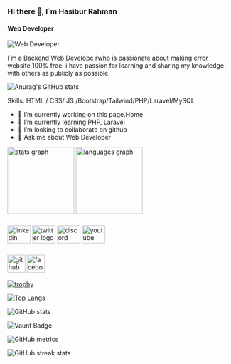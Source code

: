 ### Hi there 👋, I`m Hasibur Rahman
#### Web Developer
![Web Developer](https://arturssmirnovs.github.io/github-profile-readme-generator/images/banner.png)

I`m a Backend Web Develope rwho is passionate about making error website 100% free. i have passion for learning and sharing my knowledge with others as publicly as possible. 

![Anurag's GitHub stats](https://github-readme-stats.vercel.app/api?username=emon21&show_icons=true&theme=radical)

Skills:  HTML / CSS/ JS /Bootstrap/Tailwind/PHP/Laravel/MySQL 

- 🔭 I’m currently working on this page.Home 
- 🌱 I’m currently learning PHP, Laravel 
- 👯 I’m looking to collaborate on github 
- 💬 Ask me about Web Developer

<div align="left">
  <img src="https://github-readme-stats.vercel.app/api?username=emon21&hide_title=false&hide_rank=false&show_icons=true&include_all_commits=true&count_private=true&disable_animations=false&theme=dracula&locale=en&hide_border=false&order=1" height="150" alt="stats graph"  />
  <img src="https://github-readme-stats.vercel.app/api/top-langs?username=emon21&locale=en&hide_title=false&layout=compact&card_width=320&langs_count=5&theme=dracula&hide_border=false&order=2" height="150" alt="languages graph"  />
</div>

###

<div align="left">
  <img src="https://raw.githubusercontent.com/maurodesouza/profile-readme-generator/master/src/assets/icons/social/linkedin/default.svg" width="52" height="40" alt="linkedin logo"  />
  <img src="https://raw.githubusercontent.com/maurodesouza/profile-readme-generator/master/src/assets/icons/social/twitter/default.svg" width="52" height="40" alt="twitter logo"  />
  <img src="https://raw.githubusercontent.com/maurodesouza/profile-readme-generator/master/src/assets/icons/social/discord/default.svg" width="52" height="40" alt="discord logo"  />
  <img src="https://raw.githubusercontent.com/maurodesouza/profile-readme-generator/master/src/assets/icons/social/youtube/default.svg" width="52" height="40" alt="youtube logo"  />
</div>

###


[<img src='https://cdn.jsdelivr.net/npm/simple-icons@3.0.1/icons/github.svg' alt='github' height='40'>](https://github.com/emon21)  [<img src='https://cdn.jsdelivr.net/npm/simple-icons@3.0.1/icons/facebook.svg' alt='facebook' height='40'>](https://www.facebook.com/https://www.facebook.com/emoncse21)  



[![trophy](https://github-profile-trophy.vercel.app/?username=emon21)](https://github.com/ryo-ma/github-profile-trophy)

[![Top Langs](https://github-readme-stats.vercel.app/api/top-langs/?username=emon21)](https://github.com/anuraghazra/github-readme-stats)

![GitHub stats](https://github-readme-stats.vercel.app/api?username=emon21&show_icons=true&count_private=true)  

![Vaunt Badge](https://api.vaunt.dev/v1/github/entities/emon21/contributions?format=svg&private=true)  

![GitHub metrics](https://metrics.lecoq.io/emon21)  

![GitHub streak stats](https://streak-stats.demolab.com/?user=emon21)  

